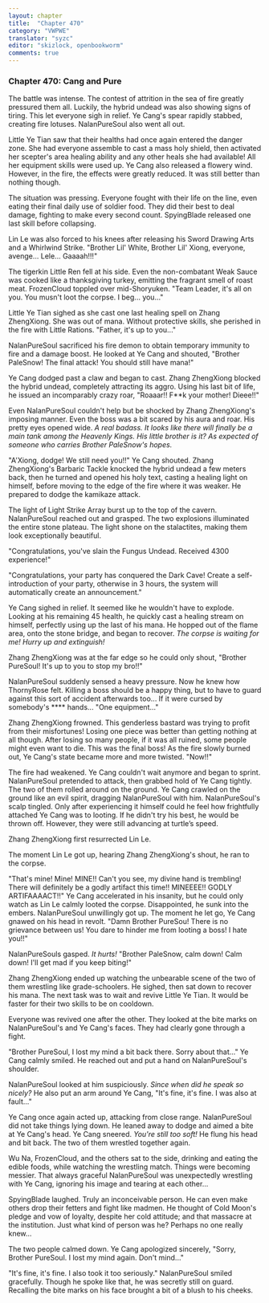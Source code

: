 ```yaml
---
layout: chapter
title:  "Chapter 470"
category: "VWPWE"
translator: "syzc"
editor: "skizlock, openbookworm"
comments: true
---
```


### Chapter 470: Cang and Pure

The battle was intense. The contest of attrition in the sea of fire greatly pressured them all. Luckily, the hybrid undead was also showing signs of tiring. This let everyone sigh in relief. Ye Cang's spear rapidly stabbed, creating fire lotuses. NalanPureSoul also went all out.

Little Ye Tian saw that their healths had once again entered the danger zone. She had everyone assemble to cast a mass holy shield, then activated her scepter's area healing ability and any other heals she had available! All her equipment skills were used up. Ye Cang also released a flowery wind. However, in the fire, the effects were greatly reduced. It was still better than nothing though.

The situation was pressing. Everyone fought with their life on the line, even eating their final daily use of soldier food. They did their best to deal damage, fighting to make every second count. SpyingBlade released one last skill before collapsing.

Lin Le was also forced to his knees after releasing his Sword Drawing Arts and a Whirlwind Strike. "Brother Lil' White, Brother Lil' Xiong, everyone, avenge... Lele... Gaaaah!!!"

The tigerkin Little Ren fell at his side. Even the non-combatant Weak Sauce was cooked like a thanksgiving turkey, emitting the fragrant smell of roast meat. FrozenCloud toppled over mid-Shoryuken. "Team Leader, it's all on you. You musn't loot the corpse. I beg... you..."

Little Ye Tian sighed as she cast one last healing spell on Zhang ZhengXiong. She was out of mana. Without protective skills, she perished in the fire with Little Rations. "Father, it's up to you..."

NalanPureSoul sacrificed his fire demon to obtain temporary immunity to fire and a damage boost. He looked at Ye Cang and shouted, "Brother PaleSnow! The final attack! You should still have mana!"

Ye Cang dodged past a claw and began to cast. Zhang ZhengXiong blocked the hybrid undead, completely attracting its aggro. Using his last bit of life, he issued an incomparably crazy roar, "Roaaar!! F\*\*k your mother! Dieee!!"

Even NalanPureSoul couldn't help but be shocked by Zhang ZhengXiong's imposing manner. Even the boss was a bit scared by his aura and roar. His pretty eyes opened wide. *A real badass. It looks like there will finally be a main tank among the Heavenly Kings. His little brother is it? As expected of someone who carries Brother PaleSnow's hopes.*

"A'Xiong, dodge! We still need you!!" Ye Cang shouted. Zhang ZhengXiong's Barbaric Tackle knocked the hybrid undead a few meters back, then he turned and opened his holy text, casting a healing light on himself, before moving to the edge of the fire where it was weaker. He prepared to dodge the kamikaze attack.

The light of Light Strike Array burst up to the top of the cavern. NalanPureSoul reached out and grasped. The two explosions illuminated the entire stone plateau. The light shone on the stalactites, making them look exceptionally beautiful.

"Congratulations, you've slain the Fungus Undead. Received 4300 experience!"

"Congratulations, your party has conquered the Dark Cave! Create a self-introduction of your party, otherwise in 3 hours, the system will automatically create an announcement."

Ye Cang sighed in relief. It seemed like he wouldn't have to explode. Looking at his remaining 45 health, he quickly cast a healing stream on himself, perfectly using up the last of his mana. He hopped out of the flame area, onto the stone bridge, and began to recover. *The corpse is waiting for me! Hurry up and extinguish!*

Zhang ZhengXiong was at the far edge so he could only shout, "Brother PureSoul! It's up to you to stop my bro!!"

NalanPureSoul suddenly sensed a heavy pressure. Now he knew how ThornyRose felt. Killing a boss should be a happy thing, but to have to guard against this sort of accident afterwards too... If it were cursed by somebody's \*\*\*\* hands... "One equipment..."

Zhang ZhengXiong frowned. This genderless bastard was trying to profit from their misfortunes! Losing one piece was better than getting nothing at all though. After losing so many people, if it was all ruined, some people might even want to die. This was the final boss! As the fire slowly burned out, Ye Cang's state became more and more twisted. "Now!!"

The fire had weakened. Ye Cang couldn't wait anymore and began to sprint. NalanPureSoul pretended to attack, then grabbed hold of Ye Cang tightly. The two of them rolled around on the ground. Ye Cang crawled on the ground like an evil spirit, dragging NalanPureSoul with him. NalanPureSoul's scalp tingled. Only after experiencing it himself could he feel how frightfully attached Ye Cang was to looting. If he didn't try his best, he would be thrown off. However, they were still advancing at turtle’s speed.

Zhang ZhengXiong first resurrected Lin Le.

The moment Lin Le got up, hearing Zhang ZhengXiong's shout, he ran to the corpse.

"That's mine! Mine! MINE!! Can't you see, my divine hand is trembling! There will definitely be a godly artifact this time!! MINEEEE!! GODLY ARTIFAAAACT!!" Ye Cang accelerated in his insanity, but he could only watch as Lin Le calmly looted the corpse. Disappointed, he sunk into the embers. NalanPureSoul unwillingly got up. The moment he let go, Ye Cang gnawed on his head in revolt. "Damn Brother PureSou! There is no grievance between us! You dare to hinder me from looting a boss! I hate you!!"

NalanPureSouls gasped. *It hurts!* "Brother PaleSnow, calm down! Calm down! I'll get mad if you keep biting!"

Zhang ZhengXiong ended up watching the unbearable scene of the two of them wrestling like grade-schoolers. He sighed, then sat down to recover his mana. The next task was to wait and revive Little Ye Tian. It would be faster for their two skills to be on cooldown.

Everyone was revived one after the other. They looked at the bite marks on NalanPureSoul's and Ye Cang's faces. They had clearly gone through a fight.

"Brother PureSoul, I lost my mind a bit back there. Sorry about that..." Ye Cang calmly smiled. He reached out and put a hand on NalanPureSoul's shoulder.

NalanPureSoul looked at him suspiciously. *Since when did he speak so nicely?* He also put an arm around Ye Cang, "It's fine, it's fine. I was also at fault..."

Ye Cang once again acted up, attacking from close range. NalanPureSoul did not take things lying down. He leaned away to dodge and aimed a bite at Ye Cang's head. Ye Cang sneered. *You're still too soft!* He flung his head and bit back. The two of them wrestled together again.

Wu Na, FrozenCloud, and the others sat to the side, drinking and eating the edible foods, while watching the wrestling match. Things were becoming messier. That always graceful NalanPureSoul was unexpectedly wrestling with Ye Cang, ignoring his image and tearing at each other...

SpyingBlade laughed. Truly an inconceivable person. He can even make others drop their fetters and fight like madmen. He thought of Cold Moon's pledge and vow of loyalty, despite her cold attitude; and that massacre at the institution. Just what kind of person was he? Perhaps no one really knew...

The two people calmed down. Ye Cang apologized sincerely, "Sorry, Brother PureSoul. I lost my mind again. Don't mind..."

"It's fine, it's fine. I also took it too seriously." NalanPureSoul smiled gracefully. Though he spoke like that, he was secretly still on guard. Recalling the bite marks on his face brought a bit of a blush to his cheeks.
